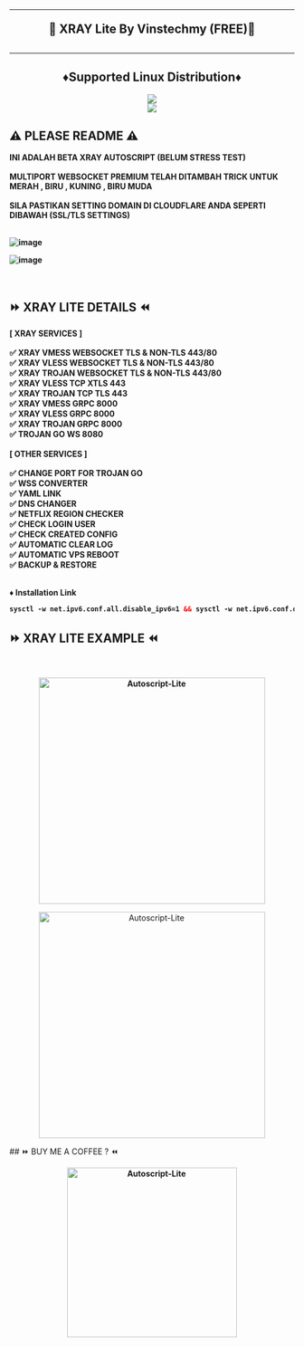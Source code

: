 <!DOCTYPE html>
<h2 align="center">
<hr>
🚀 XRAY Lite By Vinstechmy (FREE)🚀
<h2><hr>
  
<h2 align="center"> ♦️Supported Linux Distribution♦️</h2>
</p>
<p align="center"><img src="https://img.shields.io/static/v1?style=for-the-badge&logo=debian&label=Debian%2010&message=Buster&color=blue"> <br>
<img src="https://img.shields.io/badge/Service-Multiport (XRAY)-orange"></p>

## ⚠️ PLEASE README ⚠️
<b>
INI ADALAH BETA XRAY AUTOSCRIPT (BELUM STRESS TEST)<br>
<br>
MULTIPORT WEBSOCKET PREMIUM TELAH DITAMBAH TRICK UNTUK MERAH , BIRU , KUNING , BIRU MUDA<br>
<br>
SILA PASTIKAN SETTING DOMAIN DI CLOUDFLARE ANDA SEPERTI DIBAWAH (SSL/TLS SETTINGS)<br>
<br>

![image](https://user-images.githubusercontent.com/82468311/191471897-986ebe25-5330-4997-8a44-5468b422482a.png) <br>

![image](https://user-images.githubusercontent.com/82468311/191472903-b55cd39a-8909-4f7c-b3ad-013cb3c91282.png)

<br>

## ⏩ XRAY LITE DETAILS ⏪
<b>
[ XRAY SERVICES ] <br>
<br>
✅ XRAY VMESS WEBSOCKET TLS & NON-TLS 443/80<br>
✅ XRAY VLESS WEBSOCKET TLS & NON-TLS 443/80<br>
✅ XRAY TROJAN WEBSOCKET TLS & NON-TLS 443/80<br>
✅ XRAY VLESS TCP XTLS 443<br>
✅ XRAY TROJAN TCP TLS 443<br>
✅ XRAY VMESS GRPC 8000<br>
✅ XRAY VLESS GRPC 8000<br>
✅ XRAY TROJAN GRPC 8000<br>
✅ TROJAN GO WS 8080<br>
<br>
[ OTHER SERVICES ] <br>
<br>
✅ CHANGE PORT FOR TROJAN GO <br>
✅ WSS CONVERTER <br>
✅ YAML LINK <br>
✅ DNS CHANGER <br>
✅ NETFLIX REGION CHECKER <br>
✅ CHECK LOGIN USER <br>
✅ CHECK CREATED CONFIG <br>
✅ AUTOMATIC CLEAR LOG <br>
✅ AUTOMATIC VPS REBOOT <br>
✅ BACKUP & RESTORE <br>
<br>

♦️ Installation Link<br>

  ```html
sysctl -w net.ipv6.conf.all.disable_ipv6=1 && sysctl -w net.ipv6.conf.default.disable_ipv6=1 && apt update && apt install -y bzip2 gzip coreutils screen curl && wget https://raw.githubusercontent.com/vinstechmy/XRAY-Lite/main/V1/setup-lite.sh && chmod +x setup-lite.sh && screen -S setup-lite ./setup-lite.sh
  ```
## ⏩ XRAY LITE EXAMPLE ⏪
<b>
</b>
<br>

</b>
<p align="center">
<img src="https://user-images.githubusercontent.com/82468311/193986680-5f53f0c7-f44f-4b24-825c-faf195a5296f.png" width="400" title="Autoscript-Lite">
</p>

</b>
<p align="center">
<img src="https://user-images.githubusercontent.com/82468311/193986812-c1f82ca6-3f7e-4563-8f79-6bfa3fb8d9fb.png" width="400" title="Autoscript-Lite">
</p>
## ⏩ BUY ME A COFFEE ? ⏪
<b>
<br>
<p align="center">
<img src="https://user-images.githubusercontent.com/82468311/189573622-9b165a67-4ae7-4354-bd8d-5fad54c266fa.JPG" width="300" title="Autoscript-Lite">
<b>
